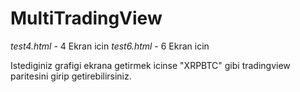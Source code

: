 # MultiTradingView

*test4.html* - 4 Ekran icin
*test6.html* - 6 Ekran icin

Istediginiz grafigi ekrana getirmek icinse "XRPBTC" gibi tradingview paritesini girip getirebilirsiniz.
